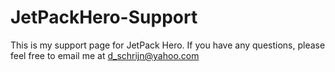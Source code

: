 # JetPackHero-Support

This is my support page for JetPack Hero. If you have any questions, please feel free to email me at d_schrijn@yahoo.com

